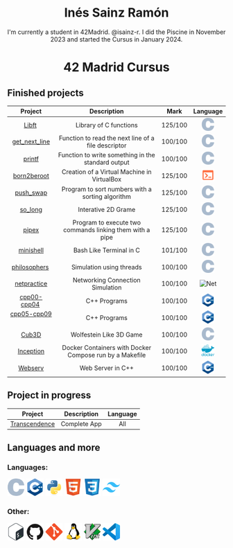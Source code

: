 <h1 align="center">Inés Sainz Ramón</h1>
<p align="center">I'm currently a student in 42Madrid. @isainz-r. I did the Piscine in November 2023 and started the Cursus in January 2024.</p>

<h1 align="center">42 Madrid Cursus</h1>

<h2 align="left">Finished projects</h2>

|                           Project                            |                        Description                       |  Mark   |                                                               Language                                                                 |
| :----------------------------------------------------------: | :------------------------------------------------------: | :-----: | :------------------------------------------------------------------------------------------------------------------------------------: |
| [Libft](https://github.com/ines-sainz/Libft)                 | Library of C functions                                   | 125/100 | <img src="https://github.com/devicons/devicon/blob/v2.16.0/icons/c/c-original.svg" width="30" height="30" alt="C">                     |
| [get_next_line](https://github.com/ines-sainz/Get_Next_Line) | Function to read the next line of a file descriptor      | 100/100 | <img src="https://github.com/devicons/devicon/blob/v2.16.0/icons/c/c-original.svg" width="30" height="30" alt="C">                     |
| [printf](https://github.com/ines-sainz/Printf)               | Function to write something in the standard output       | 100/100 | <img src="https://github.com/devicons/devicon/blob/v2.16.0/icons/c/c-original.svg" width="30" height="30" alt="C">                     |
| [born2beroot](https://github.com/ines-sainz/Born_2_Be_Root)  | Creation of a Virtual Machine in VirtualBox              | 125/100 | <img src="https://github.com/PKief/vscode-material-icon-theme/blob/main/icons/console.svg" width="30" height="30">                     |
| [push_swap](https://github.com/ines-sainz/Push_Swap)         | Program to sort numbers with a sorting algorithm         | 125/100 | <img src="https://github.com/devicons/devicon/blob/v2.16.0/icons/c/c-original.svg" width="30" height="30" alt="C">                     |
| [so_long](https://github.com/ines-sainz/So_Long)             | Interative 2D Grame                                      | 125/100 | <img src="https://github.com/devicons/devicon/blob/v2.16.0/icons/c/c-original.svg" width="30" height="30" alt="C">                     |
| [pipex](https://github.com/ines-sainz/Pipex)                 | Program to execute two commands linking them with a pipe | 125/100 | <img src="https://github.com/devicons/devicon/blob/v2.16.0/icons/c/c-original.svg" width="30" height="30" alt="C">                     |
| [minishell](https://github.com/ines-sainz/Minishell)         | Bash Like Terminal in C                                  | 101/100 | <img src="https://github.com/devicons/devicon/blob/v2.16.0/icons/c/c-original.svg" width="30" height="30" alt="C">                     |
| [philosophers](https://github.com/ines-sainz/Philosophers)   | Simulation using threads                                 | 100/100 | <img src="https://github.com/devicons/devicon/blob/v2.16.0/icons/c/c-original.svg" width="30" height="30" alt="C">                     |
| [netpractice](https://github.com/ines-sainz/Netpractice)     | Networking Connection Simulation                         | 100/100 | <img src="https://github.com/user-attachments/assets/86728b5a-25cb-4157-bf90-735748ec2906" width="30" height="30" alt="Net">           |
| [cpp00-cpp04](https://github.com/ines-sainz/cpp_00_to_04)    | C++ Programs                                             | 100/100 | <img src="https://github.com/devicons/devicon/blob/v2.16.0/icons/cplusplus/cplusplus-original.svg" width="30" height="30" alt="C++">   |
| [cpp05-cpp09](https://github.com/ines-sainz/cpp_05_to_09)    | C++ Programs                                             | 100/100 | <img src="https://github.com/devicons/devicon/blob/v2.16.0/icons/cplusplus/cplusplus-original.svg" width="30" height="30" alt="C++">   |
| [Cub3D](#)                                                   | Wolfestein Like 3D Game                                  | 100/100 | <img src="https://github.com/devicons/devicon/blob/v2.16.0/icons/c/c-original.svg" width="30" height="30" alt="C">                     |
| [Inception](https://github.com/ines-sainz/Inception)         | Docker Containers with Docker Compose run by a Makefile  | 100/100 | <img src="https://github.com/devicons/devicon/blob/master/icons/docker/docker-plain-wordmark.svg" width="30" height="30" alt="Docker"> |
| [Webserv](https://github.com/BishopVK/Webserv)               | Web Server in C++                                        | 100/100 | <img src="https://github.com/devicons/devicon/blob/v2.16.0/icons/cplusplus/cplusplus-original.svg" width="30" height="30" alt="C++">   |

<h2 align="left">Project in progress</h2>

|                          Project                             |  Description | Language |
| :----------------------------------------------------------: | :----------: | :------: |
| [Transcendence](https://github.com/zenix-s/ft_transcendence) | Complete App |   All    |


<h2 align="left">Languages and more</h2>

<div align="left">
  <h3 align="left">Languages:</h3>
  <img src="https://github.com/devicons/devicon/blob/v2.16.0/icons/c/c-original.svg" width="40" height="40" alt="C"/>
  <img src="https://github.com/devicons/devicon/blob/v2.16.0/icons/cplusplus/cplusplus-original.svg" width="40" height="40" alt="C++"/>
  <img src="https://github.com/devicons/devicon/blob/v2.16.0/icons/python/python-original.svg" width="40" height="40" alt="Python"/>
  <img src="https://github.com/devicons/devicon/blob/v2.16.0/icons/html5/html5-original.svg" width="40" height="40" alt="HTML5"/>
  <img src="https://github.com/devicons/devicon/blob/v2.16.0/icons/css3/css3-original.svg" width="40" height="40" alt="CSS3"/>
  <img src="https://github.com/devicons/devicon/blob/v2.16.0/icons/tailwindcss/tailwindcss-original.svg" width="40" height="40" alt="Tailwindcss"/>

  <h3 align="left">Other:</h3>
  <img src="https://github.com/devicons/devicon/blob/v2.16.0/icons/bash/bash-original.svg" width="40" height="40" alt="Bash"/>
  <img src="https://github.com/devicons/devicon/blob/v2.16.0/icons/github/github-original.svg" width="40" height="40" alt="Github"/>
  <img src="https://github.com/devicons/devicon/blob/v2.16.0/icons/git/git-original.svg" width="40" height="40" alt="Git"/>
  <img src="https://github.com/devicons/devicon/blob/v2.16.0/icons/linux/linux-original.svg" width="40" height="40" alt="Linux"/>
  <img src="https://github.com/devicons/devicon/blob/v2.16.0/icons/vim/vim-original.svg" width="40" height="40" alt="Vim"/>
  <img src="https://github.com/devicons/devicon/blob/v2.16.0/icons/vscode/vscode-original.svg" width="40" height="40" alt="VSCode"/>
</div>
